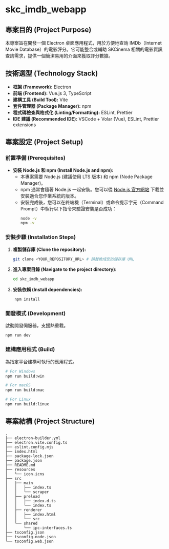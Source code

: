 # skc_imdb_webapp

## 專案目的 (Project Purpose)

本專案旨在開發一個 Electron 桌面應用程式，用於方便地查詢 IMDb（Internet Movie Database）的電影評分。它可能整合或輔助 SKCinema 相關的電影資訊查詢需求，提供一個簡潔易用的介面來獲取評分數據。

## 技術選型 (Technology Stack)

*   **框架 (Framework):** Electron
*   **前端 (Frontend):** Vue.js 3, TypeScript
*   **建構工具 (Build Tool):** Vite
*   **套件管理器 (Package Manager):** npm
*   **程式碼檢查與格式化 (Linting/Formatting):** ESLint, Prettier
*   **IDE 建議 (Recommended IDE):** VSCode + Volar (Vue), ESLint, Prettier extensions

## 專案設定 (Project Setup)

### 前置準備 (Prerequisites)

*   **安裝 Node.js 和 npm (Install Node.js and npm):**
    *   本專案需要 Node.js (建議使用 LTS 版本) 和 npm (Node Package Manager)。
    *   npm 通常會隨著 Node.js 一起安裝。您可以從 [Node.js 官方網站](https://nodejs.org/) 下載並安裝適合您作業系統的版本。
    *   安裝完成後，您可以在終端機（Terminal）或命令提示字元（Command Prompt）中執行以下指令來驗證安裝是否成功：
        ```bash
        node -v
        npm -v
        ```

### 安裝步驟 (Installation Steps)

1.  **複製儲存庫 (Clone the repository):**
    ```bash
    git clone <YOUR_REPOSITORY_URL> # 請替換成您的儲存庫 URL
    ```
2.  **進入專案目錄 (Navigate to the project directory):**
    ```bash
    cd skc_imdb_webapp
    ```
3.  **安裝依賴 (Install dependencies):**
```bash
    npm install
```

### 開發模式 (Development)

啟動開發伺服器，支援熱重載。
```bash
npm run dev
```

### 建構應用程式 (Build)

為指定平台建構可執行的應用程式。
```bash
# For Windows
npm run build:win

# For macOS
npm run build:mac

# For Linux
npm run build:linux
```

## 專案結構 (Project Structure)

```
.
├── electron-builder.yml
├── electron.vite.config.ts
├── eslint.config.mjs
├── index.html
├── package-lock.json
├── package.json
├── README.md
├── resources
│   └── icon.icns
├── src
│   ├── main
│   │   ├── index.ts
│   │   └── scraper
│   ├── preload
│   │   ├── index.d.ts
│   │   └── index.ts
│   ├── renderer
│   │   ├── index.html
│   │   └── src
│   └── shared
│       └── ipc-interfaces.ts
├── tsconfig.json
├── tsconfig.node.json
└── tsconfig.web.json

```
